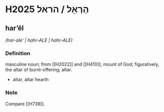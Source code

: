 # H2025 הַרְאֵל / הראל

## harʼêl

_(har-ale' | hahr-ALE | hahr-ALE)_

### Definition

masculine noun; from [[H2022]] and [[H410]]; mount of God; figuratively, the altar of burnt-offering; altar.

- altar, altar hearth


### Note

Compare [[H739]].

